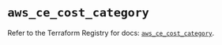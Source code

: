 # `aws_ce_cost_category`

Refer to the Terraform Registry for docs: [`aws_ce_cost_category`](https://registry.terraform.io/providers/hashicorp/aws/5.91.0/docs/resources/ce_cost_category).
